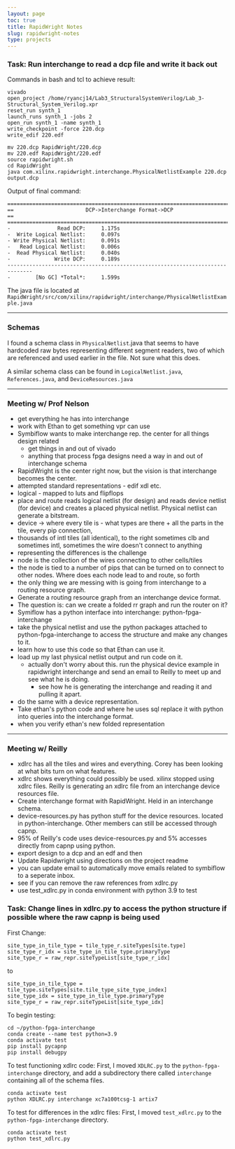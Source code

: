 ```yaml
---
layout: page
toc: true
title: RapidWright Notes
slug: rapidwright-notes
type: projects
---
```


### Task: Run interchange to read a dcp file and write it back out

Commands in bash and tcl to achieve result:
```
vivado
open_project /home/ryancj14/Lab3_StructuralSystemVerilog/Lab_3-Structural_System_Verilog.xpr
reset_run synth_1
launch_runs synth_1 -jobs 2
open_run synth_1 -name synth_1
write_checkpoint -force 220.dcp
write_edif 220.edf

mv 220.dcp RapidWright/220.dcp
mv 220.edf RapidWright/220.edf
source rapidwright.sh
cd RapidWright
java com.xilinx.rapidwright.interchange.PhysicalNetlistExample 220.dcp output.dcp
```
Output of final command:
```
==============================================================================
==                       DCP->Interchange Format->DCP                       ==
==============================================================================
-               Read DCP:     1.175s
-  Write Logical Netlist:     0.097s
- Write Physical Netlist:     0.091s
-   Read Logical Netlist:     0.006s
-  Read Physical Netlist:     0.040s
-              Write DCP:     0.189s
------------------------------------------------------------------------------
-        [No GC] *Total*:     1.599s
```
The java file is located at `RapidWright/src/com/xilinx/rapidwright/interchange/PhysicalNetlistExample.java`

---

### Schemas

I found a schema class in `PhysicalNetlist`.java that seems to have hardcoded raw bytes representing different segment readers, two of which are referenced and used earlier in the file. Not sure what this does.

A similar schema class can be found in `LogicalNetlist.java`, `References.java`, and `DeviceResources.java`

---

### Meeting w/ Prof Nelson

- get everything he has into interchange
- work with Ethan to get something vpr can use
- Symbiflow wants to make interchange rep. the center for all things design related 
  - get things in and out of vivado 
  - anything that process fpga designs need a way in and out of interchange schema
- RapidWright is the center right now, but the vision is that interchange becomes the center.
- attempted standard representations - edif xdl etc.
- logical - mapped to luts and flipflops
- place and route reads logical netlist (for design) and reads device netlist (for device) and creates a placed physical netlist. Physical netlist can generate a bitstream.
- device -> where every tile is - what types are there + all the parts in the tile, every pip connection, 
- thousands of intl tiles (all identical), to the right sometimes clb and sometimes intl, sometimes the wire doesn't connect to anything
- representing the differences is the challenge
- node is the collection of the wires connecting to other cells/tiles
- the node is tied to a number of pips that can be turned on to connect to other nodes. Where does each node lead to and route, so forth
- the only thing we are messing with is going from interchange to a routing resource graph. 
- Generate a routing resource graph from an interchange device format.
- The question is: can we create a folded rr graph and run the router on it?
- Symiflow has a python interface into interchange: python-fpga-interchange
- take the physical netlist and use the python packages attached to python-fpga-interchange to access the structure and make any changes to it.
- learn how to use this code so that Ethan can use it.
- load up my last physical netlist output and run code on it.
  - actually don't worry about this. run the physical device example in rapidwright interchange and send an email to Reilly to meet up and see what he is doing. 
    - see how he is generating the interchange and reading it and pulling it apart.
- do the same with a device representation.
- Take ethan's python code and where he uses sql replace it with python into queries into the interchange format.
- when you verify ethan's new folded representation 

---

### Meeting w/ Reilly

- xdlrc has all the tiles and wires and everything. Corey has been looking at what bits turn on what features.
- xdlrc shows everything could possibly be used. xilinx stopped using xdlrc files. Reilly is generating an xdlrc file from an interchange device resources file.
- Create interchange format with RapidWright. Held in an interchange schema. 
- device-resources.py has python stuff for the device resources. located in python-interchange. Other members can still be accessed through capnp.
- 95% of Reilly's code uses device-resources.py and 5% accesses directly from capnp using python.
- export design to a dcp and an edf and then 
- Update Rapidwright using directions on the project readme
- you can update email to automatically move emails related to symbiflow to a seperate inbox.
- see if you can remove the raw references from xdlrc.py
- use test_xdlrc.py in conda environment with python 3.9 to test

### Task: Change lines in xdlrc.py to access the python structure if possible where the raw capnp is being used

First Change:
```
site_type_in_tile_type = tile_type_r.siteTypes[site.type]
site_type_r_idx = site_type_in_tile_type.primaryType
site_type_r = raw_repr.siteTypeList[site_type_r_idx]
```
to
```
site_type_in_tile_type = tile_type.siteTypes[site.tile_type_site_type_index]             
site_type_idx = site_type_in_tile_type.primaryType
site_type_r = raw_repr.siteTypeList[site_type_idx]
```

To begin testing:
```
cd ~/python-fpga-interchange
conda create --name test python=3.9
conda activate test
pip install pycapnp
pip install debugpy
```

To test functioning xdlrc code:
First, I moved `XDLRC.py` to the `python-fpga-interchange` directory, and add a subdirectory there called `interchange` containing all of the schema files.
```
conda activate test
python XDLRC.py interchange xc7a100tcsg-1 artix7
```

To test for differences in the xdlrc files:
First, I moved `test_xdlrc.py` to the `python-fpga-interchange` directory.
```
conda activate test
python test_xdlrc.py 
```